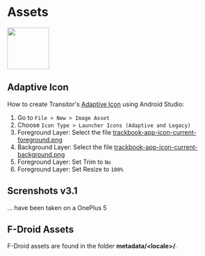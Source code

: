 # Assets

<img src="https://raw.githubusercontent.com/y20k/transistor/master/assets/transistor-app-icon-current.png" width="96" />

## Adaptive Icon

How to create Transitor's [Adaptive Icon](https://developer.android.com/guide/practices/ui_guidelines/icon_design_adaptive) using Android Studio:

1. Go to `File > New > Image Asset`
2. Choose `Icon Type > Launcher Icons (Adaptive and Legacy)`
3. Foreground Layer: Select the file [trackbook-app-icon-current-foreground.png](https://raw.githubusercontent.com/y20k/transistor/master/assets/trackbook-app-icon-current-foreground.png)
4. Background Layer: Select the file [trackbook-app-icon-current-background.png](https://raw.githubusercontent.com/y20k/transistor/master/assets/trackbook-app-icon-current-background.png)
5. Foreground Layer: Set Trim to `No`
6. Foreground Layer: Set Resize to `100%`

## Screnshots v3.1
... have been taken on a OnePlus 5

## F-Droid Assets
F-Droid assets are found in the folder **metadata/\<locale\>/**.
